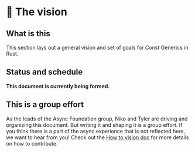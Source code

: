 # 🔮 The vision

## What is this

This section lays out a general vision and set of goals for Const Generics in Rust. 

## Status and schedule

**This document is currently being formed.** 

## This is a group effort

As the leads of the Async Foundation group, Niko and Tyler are driving and organizing this document. But writing it and shaping it is a group effort. If you think there is a part of the async experience that is not reflected here, we want to hear from you! Check out the [How to vision doc] for more details on how to contribute.

[How to vision doc]: ./vision/how_to_vision_doc.md
